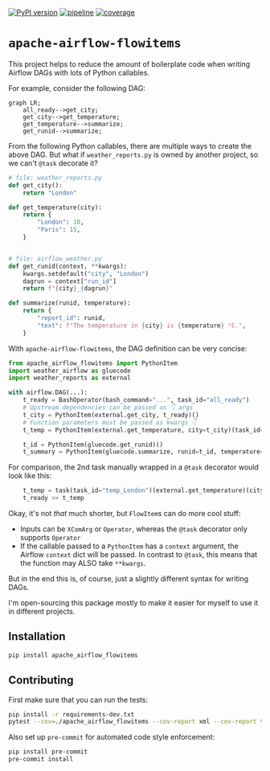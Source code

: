 [![PyPI version](https://img.shields.io/pypi/v/apache-airflow-flowitems)](https://pypi.org/project/apache-airflow-flowitems)
[![pipeline](https://github.com/michaelosthege/apache-airflow-flowitems/workflows/tests/badge.svg)](https://github.com/michaelosthege/apache-airflow-flowitems/actions)
[![coverage](https://codecov.io/gh/michaelosthege/apache-airflow-flowitems/branch/main/graph/badge.svg)](https://codecov.io/gh/michaelosthege/apache-airflow-flowitems)

# `apache-airflow-flowitems`
This project helps to reduce the amount of boilerplate code when writing Airflow DAGs with lots of Python callables.

For example, consider the following DAG:

```mermaid
graph LR;
    all_ready-->get_city;
    get_city-->get_temperature;
    get_temperature-->summarize;
    get_runid-->summarize;
```

From the following Python callables, there are multiple ways to create the above DAG.
But what if `weather_reports.py` is owned by another project, so we can't `@task` decorate it?

```python
# file: weather_reports.py
def get_city():
    return "London"

def get_temperature(city):
    return {
        "London": 10,
        "Paris": 15,
    }


# file: airflow_weather.py
def get_runid(context, **kwargs):
    kwargs.setdefault("city", "London")
    dagrun = context["run_id"]
    return f"{city}_{dagrun}"

def summarize(runid, temperature):
    return {
        "report_id": runid,
        "text": f"The temperature in {city} is {temperature} °C.",
    }
```

With `apache-airflow-flowitems`, the DAG definition can be very concise:

```python
from apache_airflow_flowitems import PythonItem
import weather_airflow as gluecode
import weather_reports as external

with airflow.DAG(...):
    t_ready = BashOperator(bash_command="...", task_id="all_ready")
    # Upstream dependencies can be passed as 👇 args
    t_city = PythonItem(external.get_city, t_ready)()
    # Function parameters must be passed as kwargs 👇
    t_temp = PythonItem(external.get_temperature, city=t_city)(task_id="temp_London")

    t_id = PythonItem(gluecode.get_runid)()
    t_summary = PythonItem(gluecode.summarize, runid=t_id, temperature=t_temp)
```

For comparison, the 2nd task manually wrapped in a `@task` decorator would look like this:

```python
    t_temp = task(task_id="temp_London")(external.get_temperature)(city=t_city.output)
    t_ready >> t_temp
```

Okay, it's not _that_ much shorter, but `FlowItem`s can do more cool stuff:
* Inputs can be `XComArg` or `Operator`, whereas the `@task` decorator only supports `Operator`
* If the callable passed to a `PythonItem` has a `context` argument, the Airflow `context` dict will be passed.
  In contrast to `@task`, this means that the function may ALSO take `**kwargs`.

But in the end this is, of course, just a slightly different syntax for writing DAGs.

I'm open-sourcing this package mostly to make it easier for myself to use it in different projects.

## Installation
```bash
pip install apache_airflow_flowitems
```

## Contributing
First make sure that you can run the tests:

```bash
pip install -r requirements-dev.txt
pytest --cov=./apache_airflow_flowitems --cov-report xml --cov-report term-missing .
```

Also set up `pre-commit` for automated code style enforcement:

```bash
pip install pre-commit
pre-commit install
```
